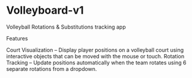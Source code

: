 # Volleyboard-v1


Volleyball Rotations & Substitutions tracking app

Features

Court Visualization – Display player positions on a volleyball court using interactive objects that can be moved with the mouse or touch.
Rotation Tracking – Update positions automatically when the team rotates using 6 separate rotations from a dropdown.